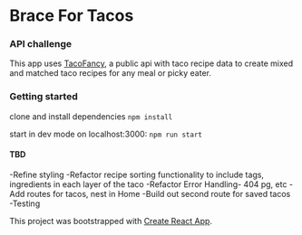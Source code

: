 # Brace For Tacos
### API challenge

This app uses [TacoFancy](https://github.com/evz/tacofancy-api), a public api with taco recipe data to create mixed and matched taco recipes for any meal or picky eater.

### Getting started
clone and install dependencies
```npm install```

start in dev mode on localhost:3000:
```npm run start```

#### TBD
-Refine styling
-Refactor recipe sorting functionality to include tags, ingredients in each layer of the taco
-Refactor Error Handling- 404 pg, etc
-Add routes for tacos, nest in Home
-Build out second route for saved tacos
-Testing


This project was bootstrapped with [Create React App](https://github.com/facebook/create-react-app).
